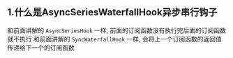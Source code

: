 ## 1.什么是AsyncSeriesWaterfallHook异步串行钩子
和前面讲解的 `AsyncSeriesHook` 一样, 前面的订阅函数没有执行完后面的订阅函数就不执行
和前面讲解的 `SyncWaterfallHook` 一样, 会将上一个订阅函数的返回值传递给下一个的订阅函数